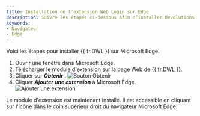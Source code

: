 ```yaml
---
title: Installation de l'extension Web Login sur Edge
description: Suivre les étapes ci-dessous afin d’installer Devolutions Web Login dans le navigateur Edge. 
keywords:
- Navigateur
- Edge
---
```

Voici les étapes pour installer {{ fr.DWL }} sur Microsoft Edge. 
1. Ouvrir une fenêtre dans Microsoft Edge. 
2. Télécharger le module d'extension sur la page Web de [{{ fr.DWL }}](https://devolutions.net/fr/web-login). 
3. Cliquer sur ***Obtenir*** . 
![Bouton Obtenir](https://webdevolutions.azureedge.net/docs/fr/kb/KB4029.png) 
1. Cliquer ***Ajouter une extension*** à Microsoft Edge. 
![Ajouter une extension](https://webdevolutions.azureedge.net/docs/fr/kb/KB4028.png) 

Le module d'extension est maintenant installé. Il est accessible en cliquant sur l'icône dans le coin supérieur droit du navigateur Microsoft Edge. 

